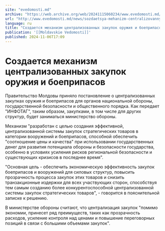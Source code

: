 ```yaml
---
site: "evedomosti.md"
archive: "https://web.archive.org/web/20241115060234/www.evedomosti.md/news/sozdaetsya-mehanizm-centralizovannyh-zakupok-oruzhiya-i-boep"
url: "http://www.evedomosti.md/news/sozdaetsya-mehanizm-centralizovannyh-zakupok-oruzhiya-i-boep"
language: ru
title: "Создается механизм централизованных закупок оружия и боеприпасов"
publication: '[[Moldavskie Vedomosti]]'
published: 2024-11-06T17:09
---
```


# Создается механизм централизованных закупок оружия и боеприпасов

Правительство Молдовы приняло постановление о централизованных закупках оружия и боеприпасов для органов национальной обороны, государственной безопасности и общественного порядка. Как передает "ИНФОТАГ", таким образом, закупками, в том числе для других структур, будет заниматься министерство обороны.

Механизм "разработан с целью создания эффективной, централизованной системы закупок стратегических товаров в категории вооружений и боеприпасов, способной обеспечить "соотношение цены и качества" при использовании государственных денег для развития потенциала обороны и безопасности государства, особенно в условиях усиления рисков региональной безопасности и существующих кризисов в последнее время".

"Основная цель - обеспечить экономическую эффективность закупок боеприпасов и вооружений для силовых структур, повысить прозрачность процесса закупок этих товаров и снизить транзакционные издержки для всех участвующих сторон, способствуя тем самым созданию более конкурентоспособной централизованной системы закупок стратегических товаров", - говорится в пояснительной записке к решению.

В министерстве обороны считают, что централизация закупок "помимо экономии, принесет ряд преимуществ, таких как прозрачность расходов, усиление контроля над ценами и повышение переговорных позиций в связи с большими объемами закупок".